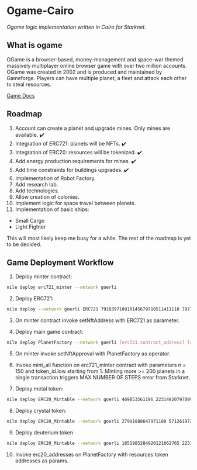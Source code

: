 # Ogame-Cairo

_Ogame logic implementation written in Cairo for Starknet._

## What is ogame

OGame is a browser-based, money-management and space-war themed massively multiplayer online browser game with over two million accounts. OGame was created in 2002 and is produced and maintained by Gameforge. Players can have multiple planet, a fleet and attack each other to steal resources.

[Game Docs](https://www.notion.so/Ogame-Cairo-POC-spec-c11b0b44cb2e437889702b10a70b093a)

## Roadmap

1. Account can create a planet and upgrade mines. Only mines are available. :heavy_check_mark:
2. Integration of ERC721: planets will be NFTs. :heavy_check_mark:
3. Integration of ERC20: resources will be tokenized. :heavy_check_mark:
4. Add energy production requirements for mines. :heavy_check_mark:
5. Add time constraints for buildings upgrades. :heavy_check_mark:
6. Implementation of Robot Factory.
7. Add research lab.
8. Add technologies.
9. Allow creation of colonies.
10. Implement logic for space travel between planets.
11. Implementation of basic ships:

- Small Cargo
- Light Fighter

This will most likely keep me busy for a while. The rest of the roadmap is yet to be decided.

## Game Deployment Workflow

1. Deploy minter contract:

```sh
nile deploy erc721_minter --network goerli
```

2. Deploy ERC721:

```sh
nile deploy --network goerli ERC721 791039710910145679710511411110 79717710 [minter.contract_address] 3 2816098579549735819157383278158273522421215323109110700804876579202095 727713669677773499424935395146774672965422722660995087308605307047208038 167058432561934416655812751101829711222203357542195
```

3. On minter contract invoke setNftAddress with ERC721 as parameter.

4. Deploy main game contract:

```sh
nile deploy PlanetFactory --network goerli [erc721.contract_address] [owner]
```

5. On minter invoke setNftApproval with PlanetFactory as operator.

6. Invoke mint_all function on erc721_minter contract with parameters n = 150 and token_id.low starting from 1. Minting more >= 200 planets in a single transaction triggers MAX NUMBER OF STEPS error from Starknet.

7. Deploy metal token:

```sh
nile deploy ERC20_Mintable --network goerli 469853561196 22314920797099084 0 0 0 [game.contract_address] [contract_addres]
```

8. Deploy crystal token:

```sh
nile deploy ERC20_Mintable --network goerli 27991888647971180 5712619723889529932 0 0 0 [gamecontract_address] [contract_addres]
```

9. Deploy deuterium token

```sh
nile deploy ERC20_Mintable --network goerli 1851985284920121062765 22314920796505429 0 0 0[gamecontract_address] [contract_addres]
```

10. Invoke erc20_addresses on PlanetFactory with resources token addresses as params.
